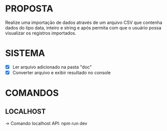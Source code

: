 # PROPOSTA
Realize uma importação de dados através de um arquivo CSV que contenha dados do tipo data, inteiro e string e após permita com que o usuário possa visualizar os registros importados.

# SISTEMA
- [x] Ler arquivo adicionado na pasta "doc"
- [x] Converter arquivo e exibir resultado no console

# COMANDOS
## LOCALHOST
→ Comando localhost API:  npm run dev
